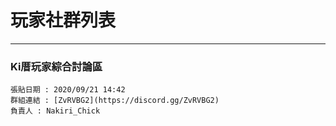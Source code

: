 # 玩家社群列表
***
### Ki厝玩家綜合討論區
```
張貼日期 : 2020/09/21 14:42
群組連結 : [ZvRVBG2](https://discord.gg/ZvRVBG2)
負責人 : Nakiri_Chick
```
